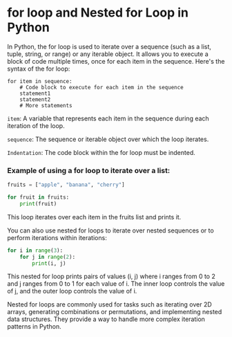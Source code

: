 # for loop and Nested for Loop in Python

In Python, the for loop is used to iterate over a sequence (such as a list, tuple, string, or range) or any iterable object. It allows you to execute a block of code multiple times, once for each item in the sequence. Here's the syntax of the for loop:

```
for item in sequence:
    # Code block to execute for each item in the sequence
    statement1
    statement2
    # More statements
```

`item`: A variable that represents each item in the sequence during each iteration of the loop.

`sequence`: The sequence or iterable object over which the loop iterates.

`Indentation`: The code block within the for loop must be indented.

### Example of using a for loop to iterate over a list:

```python
fruits = ["apple", "banana", "cherry"]

for fruit in fruits:
    print(fruit)
```

This loop iterates over each item in the fruits list and prints it.

You can also use nested for loops to iterate over nested sequences or to perform iterations within iterations:

```python
for i in range(3):
    for j in range(2):
        print(i, j)
```

This nested for loop prints pairs of values (i, j) where i ranges from 0 to 2 and j ranges from 0 to 1 for each value of i. The inner loop controls the value of j, and the outer loop controls the value of i.

Nested for loops are commonly used for tasks such as iterating over 2D arrays, generating combinations or permutations, and implementing nested data structures. They provide a way to handle more complex iteration patterns in Python.
